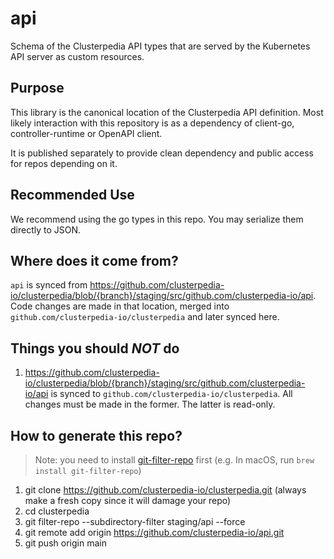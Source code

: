 # api



Schema of the Clusterpedia API types that are served by the Kubernetes API server as custom resources.

## Purpose

This library is the canonical location of the Clusterpedia API definition. Most likely interaction with this repository is as a dependency of client-go, controller-runtime or OpenAPI client.

It is published separately to provide clean dependency and public access for repos depending on it.

## Recommended Use

We recommend using the go types in this repo. You may serialize them directly to JSON.

## Where does it come from?

`api` is synced from https://github.com/clusterpedia-io/clusterpedia/blob/{branch}/staging/src/github.com/clusterpedia-io/api. Code changes are made in that location, merged into `github.com/clusterpedia-io/clusterpedia` and later synced here.

## Things you should *NOT* do

1. https://github.com/clusterpedia-io/clusterpedia/blob/{branch}/staging/src/github.com/clusterpedia-io/api is synced to `github.com/clusterpedia-io/clusterpedia`. All changes must be made in the former. The latter is read-only.

## How to generate this repo?

> Note: you need to install [git-filter-repo](https://github.com/newren/git-filter-repo) first (e.g. In macOS, run `brew install git-filter-repo`)

1. git clone https://github.com/clusterpedia-io/clusterpedia.git (always make a fresh copy since it will damage your repo)
2. cd clusterpedia
3. git filter-repo --subdirectory-filter staging/api --force
4. git remote add origin https://github.com/clusterpedia-io/api.git
5. git push origin main
